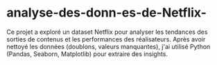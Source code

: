 # analyse-des-donn-es-de-Netflix-
Ce projet a exploré un dataset Netflix pour analyser les tendances des sorties de contenus et les performances des réalisateurs. Après avoir nettoyé les données (doublons, valeurs manquantes), j'ai utilisé Python (Pandas, Seaborn, Matplotlib) pour extraire des insights.

